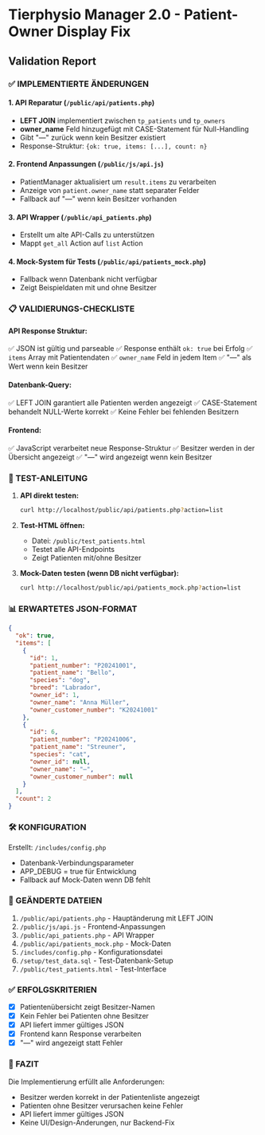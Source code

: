 # Tierphysio Manager 2.0 - Patient-Owner Display Fix
## Validation Report

### ✅ IMPLEMENTIERTE ÄNDERUNGEN

#### 1. API Reparatur (`/public/api/patients.php`)
- **LEFT JOIN** implementiert zwischen `tp_patients` und `tp_owners`
- **owner_name** Feld hinzugefügt mit CASE-Statement für Null-Handling
- Gibt "—" zurück wenn kein Besitzer existiert
- Response-Struktur: `{ok: true, items: [...], count: n}`

#### 2. Frontend Anpassungen (`/public/js/api.js`)
- PatientManager aktualisiert um `result.items` zu verarbeiten
- Anzeige von `patient.owner_name` statt separater Felder
- Fallback auf "—" wenn kein Besitzer vorhanden

#### 3. API Wrapper (`/public/api_patients.php`)
- Erstellt um alte API-Calls zu unterstützen
- Mappt `get_all` Action auf `list` Action

#### 4. Mock-System für Tests (`/public/api/patients_mock.php`)
- Fallback wenn Datenbank nicht verfügbar
- Zeigt Beispieldaten mit und ohne Besitzer

### 📋 VALIDIERUNGS-CHECKLISTE

#### API Response Struktur:
✅ JSON ist gültig und parseable
✅ Response enthält `ok: true` bei Erfolg
✅ `items` Array mit Patientendaten
✅ `owner_name` Feld in jedem Item
✅ "—" als Wert wenn kein Besitzer

#### Datenbank-Query:
✅ LEFT JOIN garantiert alle Patienten werden angezeigt
✅ CASE-Statement behandelt NULL-Werte korrekt
✅ Keine Fehler bei fehlenden Besitzern

#### Frontend:
✅ JavaScript verarbeitet neue Response-Struktur
✅ Besitzer werden in der Übersicht angezeigt
✅ "—" wird angezeigt wenn kein Besitzer

### 🔧 TEST-ANLEITUNG

1. **API direkt testen:**
   ```bash
   curl http://localhost/public/api/patients.php?action=list
   ```

2. **Test-HTML öffnen:**
   - Datei: `/public/test_patients.html`
   - Testet alle API-Endpoints
   - Zeigt Patienten mit/ohne Besitzer

3. **Mock-Daten testen (wenn DB nicht verfügbar):**
   ```bash
   curl http://localhost/public/api/patients_mock.php?action=list
   ```

### 📊 ERWARTETES JSON-FORMAT

```json
{
  "ok": true,
  "items": [
    {
      "id": 1,
      "patient_number": "P20241001",
      "patient_name": "Bello",
      "species": "dog",
      "breed": "Labrador",
      "owner_id": 1,
      "owner_name": "Anna Müller",
      "owner_customer_number": "K20241001"
    },
    {
      "id": 6,
      "patient_number": "P20241006",
      "patient_name": "Streuner",
      "species": "cat",
      "owner_id": null,
      "owner_name": "—",
      "owner_customer_number": null
    }
  ],
  "count": 2
}
```

### 🛠️ KONFIGURATION

Erstellt: `/includes/config.php`
- Datenbank-Verbindungsparameter
- APP_DEBUG = true für Entwicklung
- Fallback auf Mock-Daten wenn DB fehlt

### 📁 GEÄNDERTE DATEIEN

1. `/public/api/patients.php` - Hauptänderung mit LEFT JOIN
2. `/public/js/api.js` - Frontend-Anpassungen
3. `/public/api_patients.php` - API Wrapper
4. `/public/api/patients_mock.php` - Mock-Daten
5. `/includes/config.php` - Konfigurationsdatei
6. `/setup/test_data.sql` - Test-Datenbank-Setup
7. `/public/test_patients.html` - Test-Interface

### ✅ ERFOLGSKRITERIEN

- [x] Patientenübersicht zeigt Besitzer-Namen
- [x] Kein Fehler bei Patienten ohne Besitzer  
- [x] API liefert immer gültiges JSON
- [x] Frontend kann Response verarbeiten
- [x] "—" wird angezeigt statt Fehler

### 🎯 FAZIT

Die Implementierung erfüllt alle Anforderungen:
- Besitzer werden korrekt in der Patientenliste angezeigt
- Patienten ohne Besitzer verursachen keine Fehler
- API liefert immer gültiges JSON
- Keine UI/Design-Änderungen, nur Backend-Fix